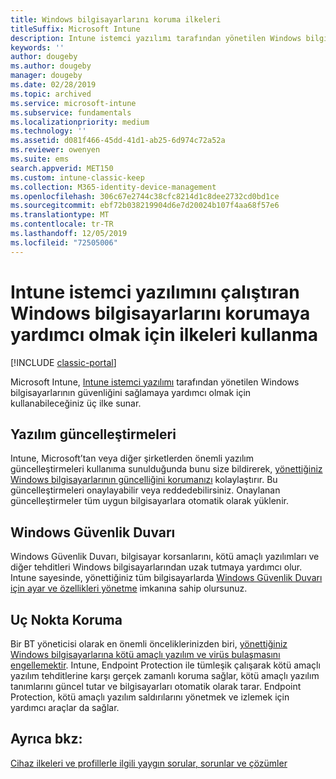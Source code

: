 ```yaml
---
title: Windows bilgisayarlarını koruma ilkeleri
titleSuffix: Microsoft Intune
description: Intune istemci yazılımı tarafından yönetilen Windows bilgisayarlarının güvenliğini sağlamaya yardımcı olmak için bu ilkeleri kullanın.
keywords: ''
author: dougeby
ms.author: dougeby
manager: dougeby
ms.date: 02/28/2019
ms.topic: archived
ms.service: microsoft-intune
ms.subservice: fundamentals
ms.localizationpriority: medium
ms.technology: ''
ms.assetid: d081f466-45dd-41d1-ab25-6d974c72a52a
ms.reviewer: owenyen
ms.suite: ems
search.appverid: MET150
ms.custom: intune-classic-keep
ms.collection: M365-identity-device-management
ms.openlocfilehash: 306c67e2744c38cfc8214d1c8dee2732cd0bd1ce
ms.sourcegitcommit: ebf72b038219904d6e7d20024b107f4aa68f57e6
ms.translationtype: MT
ms.contentlocale: tr-TR
ms.lasthandoff: 12/05/2019
ms.locfileid: "72505006"
---
```

# <a name="use-policies-to-help-protect-windows-pcs-that-run-the-intune-client-software"></a>Intune istemci yazılımını çalıştıran Windows bilgisayarlarını korumaya yardımcı olmak için ilkeleri kullanma

[!INCLUDE [classic-portal](../includes/classic-portal.md)]

Microsoft Intune, [Intune istemci yazılımı](../manage-windows-pcs-with-microsoft-intune.md) tarafından yönetilen Windows bilgisayarlarının güvenliğini sağlamaya yardımcı olmak için kullanabileceğiniz üç ilke sunar.


## <a name="software-updates"></a>Yazılım güncelleştirmeleri

Intune, Microsoft’tan veya diğer şirketlerden önemli yazılım güncelleştirmeleri kullanıma sunulduğunda bunu size bildirerek, [yönettiğiniz Windows bilgisayarlarının güncelliğini korumanızı](../keep-windows-pcs-up-to-date-with-software-updates-in-microsoft-intune.md) kolaylaştırır. Bu güncelleştirmeleri onaylayabilir veya reddedebilirsiniz. Onaylanan güncelleştirmeler tüm uygun bilgisayarlara otomatik olarak yüklenir.

## <a name="windows-firewall"></a>Windows Güvenlik Duvarı

Windows Güvenlik Duvarı, bilgisayar korsanlarını, kötü amaçlı yazılımları ve diğer tehditleri Windows bilgisayarlarından uzak tutmaya yardımcı olur. Intune sayesinde, yönettiğiniz tüm bilgisayarlarda [Windows Güvenlik Duvarı için ayar ve özellikleri yönetme](../help-protect-windows-pcs-using-windows-firewall-policies-in-microsoft-intune.md) imkanına sahip olursunuz.

## <a name="endpoint-protection"></a>Uç Nokta Koruma

Bir BT yöneticisi olarak en önemli önceliklerinizden biri, [yönettiğiniz Windows bilgisayarlarına kötü amaçlı yazılım ve virüs bulaşmasını engellemektir](../help-secure-windows-pcs-with-endpoint-protection-for-microsoft-intune.md). Intune, Endpoint Protection ile tümleşik çalışarak kötü amaçlı yazılım tehditlerine karşı gerçek zamanlı koruma sağlar, kötü amaçlı yazılım tanımlarını güncel tutar ve bilgisayarları otomatik olarak tarar. Endpoint Protection, kötü amaçlı yazılım saldırılarını yönetmek ve izlemek için yardımcı araçlar da sağlar.

## <a name="see-also"></a>Ayrıca bkz:

[Cihaz ilkeleri ve profillerle ilgili yaygın sorular, sorunlar ve çözümler](../configuration/device-profile-troubleshoot.md)
